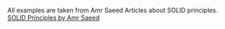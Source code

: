 All examples are taken from Amr Saeed Articles about SOLID principles.
[SOLID Principles by Amr Saeed](https://amrsaeed.com/topics/solid-principles)
